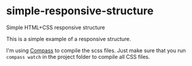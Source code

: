 # simple-responsive-structure
Simple HTML+CSS responsive structure

This is a simple example of a responsive structure.

I'm using [Compass](http://compass-style.org) to compile the scss files.
Just make sure that you run `compass watch` in the project folder to compile all CSS files.